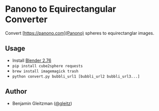 Panono to Equirectangular Converter
========================

Convert [https://panono.com](Panono) spheres to equirectanglar images.

Usage
-----

*  Install [Blender 2.76](https://www.blender.org/features/past-releases/2-76/)
*  `pip install cube2sphere requests`
*  `brew install imagemagick trash`
*  `python convert.py bubbli_url1 [bubbli_url2 bubbli_url3...]`


Author
------

*  Benjamin Gleitzman ([@gleitz](http://gleitzman.com))
